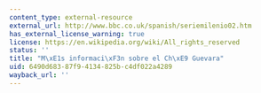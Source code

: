 ```yaml
---
content_type: external-resource
external_url: http://www.bbc.co.uk/spanish/seriemilenio02.htm
has_external_license_warning: true
license: https://en.wikipedia.org/wiki/All_rights_reserved
status: ''
title: "M\xE1s informaci\xF3n sobre el Ch\xE9 Guevara"
uid: 6490d683-87f9-4134-825b-c4df022a4289
wayback_url: ''
---
```


